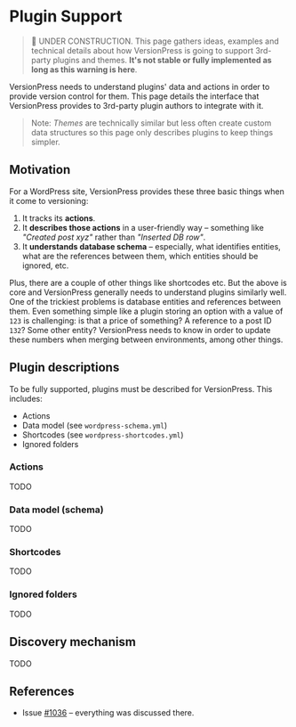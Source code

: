 # Plugin Support

> :construction: UNDER CONSTRUCTION. This page gathers ideas, examples and technical details about how VersionPress is going to support 3rd-party plugins and themes. **It's not stable or fully implemented as long as this warning is here**.

VersionPress needs to understand plugins' data and actions in order to provide version control for them. This page details the interface that VersionPress provides to 3rd-party plugin authors to integrate with it.

> Note: *Themes* are technically similar but less often create custom data structures so this page only describes plugins to keep things simpler.  


## Motivation

For a WordPress site, VersionPress provides these three basic things when it come to versioning:

1. It tracks its **actions**.
2. It **describes those actions** in a user-friendly way – something like *"Created post xyz"* rather than *"Inserted DB row"*.
3. It **understands database schema** – especially, what identifies entities, what are the references between them, which entities should be ignored, etc.

Plus, there are a couple of other things like shortcodes etc. But the above is core and VersionPress generally needs to understand plugins similarly well. One of the trickiest problems is database entities and references between them. Even something simple like a plugin storing an option with a value of `123` is challenging: is that a price of something? A reference to a post ID `132`? Some other entity? VersionPress needs to know in order to update these numbers when merging between environments, among other things.


## Plugin descriptions

To be fully supported, plugins must be described for VersionPress. This includes:

- Actions
- Data model (see `wordpress-schema.yml`)
- Shortcodes (see `wordpress-shortcodes.yml`)
- Ignored folders 

### Actions

TODO

### Data model (schema)

TODO

### Shortcodes

TODO

### Ignored folders

TODO


## Discovery mechanism

TODO


## References

- Issue [#1036](https://github.com/versionpress/versionpress/issues/1036) – everything was discussed there.